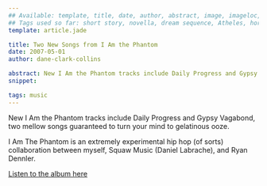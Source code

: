 ```yaml
---
## Available: template, title, date, author, abstract, image, imageloc, snippet, tags
## Tags used so far: short story, novella, dream sequence, Atheles, horror, fantasy, dark fantasy, free,gaming, writing craft, fan convention, art, travel, philosophy, music, video
template: article.jade

title: Two New Songs from I Am the Phantom
date: 2007-05-01
author: dane-clark-collins

abstract: New I Am the Phantom tracks include Daily Progress and Gypsy Vagabond, two mellow songs guaranteed to turn your mind to gelatinous ooze.
snippet: 

tags: music
---
```


New I Am the Phantom tracks include Daily Progress and Gypsy Vagabond, two mellow songs guaranteed to turn your mind to gelatinous ooze.

<span class="more"></span>

I Am The Phantom is an extremely experimental hip hop (of sorts) collaboration between myself, Squaw Music (Daniel Labrache), and Ryan Dennler.

[Listen to the album here](http://daneclarkcollins.bandcamp.com/album/i-am-the-phantom)
